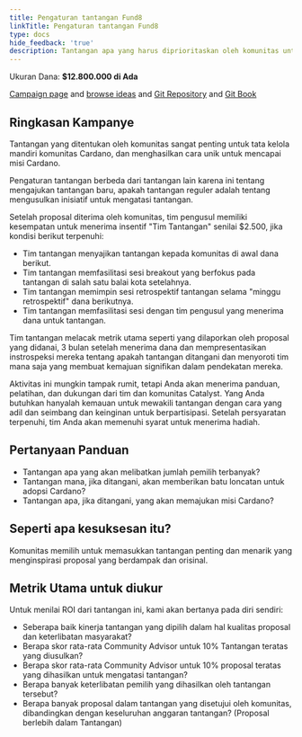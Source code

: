 ```yaml
---
title: Pengaturan tantangan Fund8
linkTitle: Pengaturan tantangan Fund8
type: docs
hide_feedback: 'true'
description: Tantangan apa yang harus diprioritaskan oleh komunitas untuk ditangani di Fund8?
---
```


Ukuran Dana: **$12.800.000 di Ada**

[Campaign page](https://cardano.ideascale.com/a/campaign-home/26257) and [browse ideas](https://cardano.ideascale.com/a/ideas/top/campaign-filter/byids/campaigns/26257/stage/unspecified) and [Git Repository](https://github.com/Catalyst-Challenges/F7-Fund8-challenge-setting) and [Git Book](https://quality-assurance-dao.gitbook.io/catalyst-fund-7-challenges/f7-fund8-challenge-setting)

## Ringkasan Kampanye

Tantangan yang ditentukan oleh komunitas sangat penting untuk tata kelola mandiri komunitas Cardano, dan menghasilkan cara unik untuk mencapai misi Cardano.

Pengaturan tantangan berbeda dari tantangan lain karena ini tentang mengajukan tantangan baru, apakah tantangan reguler adalah tentang mengusulkan inisiatif untuk mengatasi tantangan.

Setelah proposal diterima oleh komunitas, tim pengusul memiliki kesempatan untuk menerima insentif "Tim Tantangan" senilai $2.500, jika kondisi berikut terpenuhi:

- Tim tantangan menyajikan tantangan kepada komunitas di awal dana berikut.
- Tim tantangan memfasilitasi sesi breakout yang berfokus pada tantangan di salah satu balai kota setelahnya.
- Tim tantangan memimpin sesi retrospektif tantangan selama "minggu retrospektif" dana berikutnya.
- Tim tantangan memfasilitasi sesi dengan tim pengusul yang menerima dana untuk tantangan.

Tim tantangan melacak metrik utama seperti yang dilaporkan oleh proposal yang didanai, 3 bulan setelah menerima dana dan mempresentasikan instrospeksi mereka tentang apakah tantangan ditangani dan menyoroti tim mana saja yang membuat kemajuan signifikan dalam pendekatan mereka.

Aktivitas ini mungkin tampak rumit, tetapi Anda akan menerima panduan, pelatihan, dan dukungan dari tim dan komunitas Catalyst. Yang Anda butuhkan hanyalah kemauan untuk mewakili tantangan dengan cara yang adil dan seimbang dan keinginan untuk berpartisipasi. Setelah persyaratan terpenuhi, tim Anda akan memenuhi syarat untuk menerima hadiah.

## Pertanyaan Panduan

- Tantangan apa yang akan melibatkan jumlah pemilih terbanyak?
- Tantangan mana, jika ditangani, akan memberikan batu loncatan untuk adopsi Cardano?
- Tantangan apa, jika ditangani, yang akan memajukan misi Cardano?

## Seperti apa kesuksesan itu?

Komunitas memilih untuk memasukkan tantangan penting dan menarik yang menginspirasi proposal yang berdampak dan orisinal.

## Metrik Utama untuk diukur

Untuk menilai ROI dari tantangan ini, kami akan bertanya pada diri sendiri:

- Seberapa baik kinerja tantangan yang dipilih dalam hal kualitas proposal dan keterlibatan masyarakat?
- Berapa skor rata-rata Community Advisor untuk 10% Tantangan teratas yang diusulkan?
- Berapa skor rata-rata Community Advisor untuk 10% proposal teratas yang dihasilkan untuk mengatasi tantangan?
- Berapa banyak keterlibatan pemilih yang dihasilkan oleh tantangan tersebut?
- Berapa banyak proposal dalam tantangan yang disetujui oleh komunitas, dibandingkan dengan keseluruhan anggaran tantangan? (Proposal berlebih dalam Tantangan)
